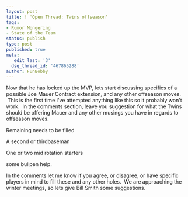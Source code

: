 ```yaml
---
layout: post
title: ! 'Open Thread: Twins offseason'
tags:
- Rumor Mongering
- State of the Team
status: publish
type: post
published: true
meta:
  _edit_last: '3'
  dsq_thread_id: '467865288'
author: FunBobby
---
```

Now that he has locked up the MVP, lets start discussing specifics of a possible Joe Mauer Contract extension, and any other offseason moves.  This is the first time I've attempted anything like this so it probably won't work.  In the comments section, leave you suggestion for what the Twins should be offering Mauer and any other musings you have in regards to offseason moves.

Remaining needs to be filled

A second or thirdbaseman

One or two mid rotation starters

some bullpen help.

In the comments let me know if you agree, or disagree, or have specific players in mind to fill these and any other holes.  We are approaching the winter meetings, so lets give Bill Smith some suggestions.
